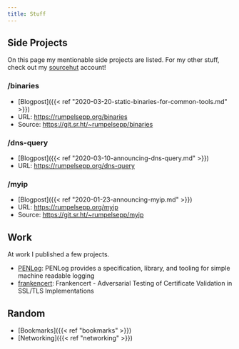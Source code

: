 ```yaml
---
title: Stuff
---
```


## Side Projects

On this page my mentionable side projects are listed.
For my other stuff, check out my [sourcehut](https://git.sr.ht/~rumpelsepp) account!

### /binaries

* [Blogpost]({{< ref "2020-03-20-static-binaries-for-common-tools.md" >}})
* URL: https://rumpelsepp.org/binaries
* Source: https://git.sr.ht/~rumpelsepp/binaries

### /dns-query

* [Blogpost]({{< ref "2020-03-10-announcing-dns-query.md" >}})
* URL: https://rumpelsepp.org/dns-query

### /myip

* [Blogpost]({{< ref "2020-01-23-announcing-myip.md" >}})
* URL: https://rumpelsepp.org/myip
* Source: https://git.sr.ht/~rumpelsepp/myip

## Work

At work I published a few projects.

* [PENLog](https://github.com/Fraunhofer-AISEC/penlog): PENLog provides a specification, library, and tooling for simple machine readable logging
* [frankencert](https://github.com/Fraunhofer-AISEC/frankencert): Frankencert - Adversarial Testing of Certificate Validation in SSL/TLS Implementations

## Random

* [Bookmarks]({{< ref "bookmarks" >}})
* [Networking]({{< ref "networking" >}})
